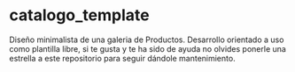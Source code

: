 # catalogo_template
Diseño minimalista de una galeria de Productos. Desarrollo orientado a uso como plantilla libre, 
si te gusta y te ha sido de ayuda no olvides ponerle una estrella a este repositorio para seguir dándole mantenimiento.  
